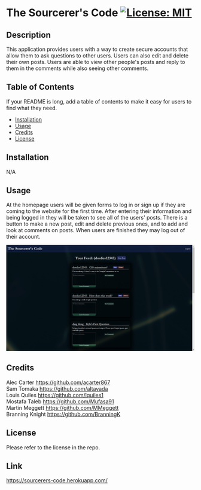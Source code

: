 # The Sourcerer's Code [![License: MIT](https://img.shields.io/badge/License-MIT-yellow.svg)](https://opensource.org/licenses/MIT)

## Description

This application provides users with a way to create secure accounts that allow them to ask questions to other users. Users can also edit and delete their own posts. Users are able to view other people's posts and reply to them in the comments while also seeing other comments.

## Table of Contents

If your README is long, add a table of contents to make it easy for users to find what they need.

- [Installation](#installation)
- [Usage](#usage)
- [Credits](#credits)
- [License](#license)

## Installation

N/A

## Usage

At the homepage users will be given forms to log in or sign up if they are coming to the website for the first time. After entering their information and being logged in they will be taken to see all of the users' posts. There is a button to make a new post, edit and delete previous ones, and to add and look at comments on posts. When users are finished they may log out of their account.

![Picture of page displaying posts](\assets\Screenshot.png)

## Credits

Alec Carter https://github.com/acarter867  
Sam Tomaka https://github.com/altavada  
Louis Quiles https://github.com/lquiles1  
Mostafa Taleb https://github.com/Mufasa91  
Martin Meggett https://github.com/MMeggett  
Branning Knight https://github.com/BranningK  

## License

Please refer to the license in the repo.

## Link

https://sourcerers-code.herokuapp.com/

